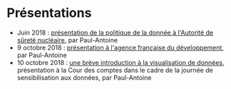 # Présentations

* Juin 2018 : [présentation de la politique de la donnée à l'Autorité de sûreté nucléaire](https://etalab.github.io/etalab/slides/slides-asn.html#), par Paul-Antoine
* 9 octobre 2018 : [présentation à l'agence française du développement](https://etalab.github.io/etalab/slides/slides-afd.html), par Paul-Antoine
* 10 octobre 2018 : [une brève introduction à la visualisation de données](https://etalab.github.io/etalab/slides/slides_courdescomptes.html), présentation à la Cour des comptes dans le cadre de la journée de sensibilisation aux données, par Paul-Antoine
